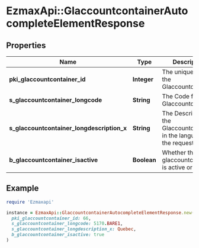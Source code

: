 # EzmaxApi::GlaccountcontainerAutocompleteElementResponse

## Properties

| Name | Type | Description | Notes |
| ---- | ---- | ----------- | ----- |
| **pki_glaccountcontainer_id** | **Integer** | The unique ID of the Glaccountcontainer |  |
| **s_glaccountcontainer_longcode** | **String** | The Code for the Glaccountcontainer |  |
| **s_glaccountcontainer_longdescription_x** | **String** | The Description for the Glaccountcontainer in the language of the requester |  |
| **b_glaccountcontainer_isactive** | **Boolean** | Whether the glaccountcontainer is active or not |  |

## Example

```ruby
require 'Ezmaxapi'

instance = EzmaxApi::GlaccountcontainerAutocompleteElementResponse.new(
  pki_glaccountcontainer_id: 66,
  s_glaccountcontainer_longcode: 5170.BARE1,
  s_glaccountcontainer_longdescription_x: Quebec,
  b_glaccountcontainer_isactive: true
)
```

